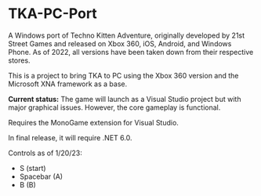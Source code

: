 # TKA-PC-Port
A Windows port of Techno Kitten Adventure, originally developed by 21st Street Games and released on Xbox 360, iOS, Android, and Windows Phone. As of 2022, all versions have been taken down from their respective stores.

This is a project to bring TKA to PC using the Xbox 360 version and the Microsoft XNA framework as a base.


**Current status:** The game will launch as a Visual Studio project but with major graphical issues. However, the core gameplay is functional.

Requires the MonoGame extension for Visual Studio.

In final release, it will require .NET 6.0.

Controls as of 1/20/23:
- S (start)
- Spacebar (A)
- B (B)
